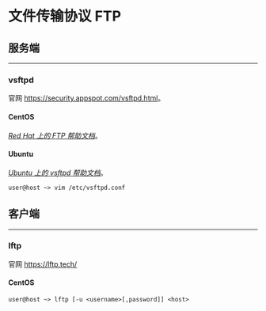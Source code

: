 # 文件传输协议 FTP

## 服务端
---

### vsftpd

官网 <https://security.appspot.com/vsftpd.html>。

#### CentOS

[*Red Hat 上的 FTP 帮助文档*](https://access.redhat.com/documentation/red_hat_enterprise_linux/7/html/system_administrators_guide/s1-ftp)。

#### Ubuntu

[*Ubuntu 上的 vsftpd 帮助文档*](https://help.ubuntu.com/community/vsftpd)。

```fish
user@host ~> vim /etc/vsftpd.conf
```

## 客户端
---

### lftp

官网 <https://lftp.tech/>

#### CentOS

```fish
user@host ~> lftp [-u <username>[,password]] <host>
```
